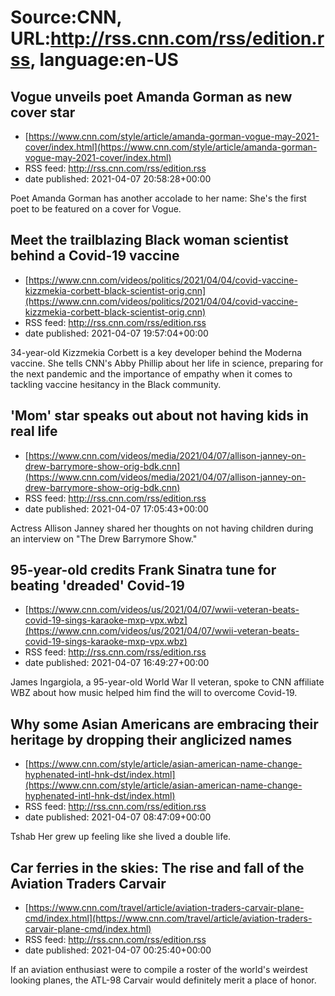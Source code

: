# Source:CNN, URL:http://rss.cnn.com/rss/edition.rss, language:en-US

## Vogue unveils poet Amanda Gorman as new cover star
 - [https://www.cnn.com/style/article/amanda-gorman-vogue-may-2021-cover/index.html](https://www.cnn.com/style/article/amanda-gorman-vogue-may-2021-cover/index.html)
 - RSS feed: http://rss.cnn.com/rss/edition.rss
 - date published: 2021-04-07 20:58:28+00:00

Poet Amanda Gorman has another accolade to her name: She's the first poet to be featured on a cover for Vogue.

## Meet the trailblazing Black woman scientist behind a Covid-19 vaccine
 - [https://www.cnn.com/videos/politics/2021/04/04/covid-vaccine-kizzmekia-corbett-black-scientist-orig.cnn](https://www.cnn.com/videos/politics/2021/04/04/covid-vaccine-kizzmekia-corbett-black-scientist-orig.cnn)
 - RSS feed: http://rss.cnn.com/rss/edition.rss
 - date published: 2021-04-07 19:57:04+00:00

34-year-old Kizzmekia Corbett is a key developer behind the Moderna vaccine. She tells CNN's Abby Phillip about her life in science, preparing for the next pandemic and the importance of empathy when it comes to tackling vaccine hesitancy in the Black community.

## 'Mom' star speaks out about not having kids in real life
 - [https://www.cnn.com/videos/media/2021/04/07/allison-janney-on-drew-barrymore-show-orig-bdk.cnn](https://www.cnn.com/videos/media/2021/04/07/allison-janney-on-drew-barrymore-show-orig-bdk.cnn)
 - RSS feed: http://rss.cnn.com/rss/edition.rss
 - date published: 2021-04-07 17:05:43+00:00

Actress Allison Janney shared her thoughts on not having children during an interview on "The Drew Barrymore Show."

## 95-year-old credits Frank Sinatra tune for beating 'dreaded' Covid-19
 - [https://www.cnn.com/videos/us/2021/04/07/wwii-veteran-beats-covid-19-sings-karaoke-mxp-vpx.wbz](https://www.cnn.com/videos/us/2021/04/07/wwii-veteran-beats-covid-19-sings-karaoke-mxp-vpx.wbz)
 - RSS feed: http://rss.cnn.com/rss/edition.rss
 - date published: 2021-04-07 16:49:27+00:00

James Ingargiola, a 95-year-old World War II veteran, spoke to CNN affiliate WBZ about how music helped him find the will to overcome Covid-19.

## Why some Asian Americans are embracing their heritage by dropping their anglicized names
 - [https://www.cnn.com/style/article/asian-american-name-change-hyphenated-intl-hnk-dst/index.html](https://www.cnn.com/style/article/asian-american-name-change-hyphenated-intl-hnk-dst/index.html)
 - RSS feed: http://rss.cnn.com/rss/edition.rss
 - date published: 2021-04-07 08:47:09+00:00

Tshab Her grew up feeling like she lived a double life.

## Car ferries in the skies: The rise and fall of the Aviation Traders Carvair
 - [https://www.cnn.com/travel/article/aviation-traders-carvair-plane-cmd/index.html](https://www.cnn.com/travel/article/aviation-traders-carvair-plane-cmd/index.html)
 - RSS feed: http://rss.cnn.com/rss/edition.rss
 - date published: 2021-04-07 00:25:40+00:00

If an aviation enthusiast were to compile a roster of the world's weirdest looking planes, the ATL-98 Carvair would definitely merit a place of honor.

